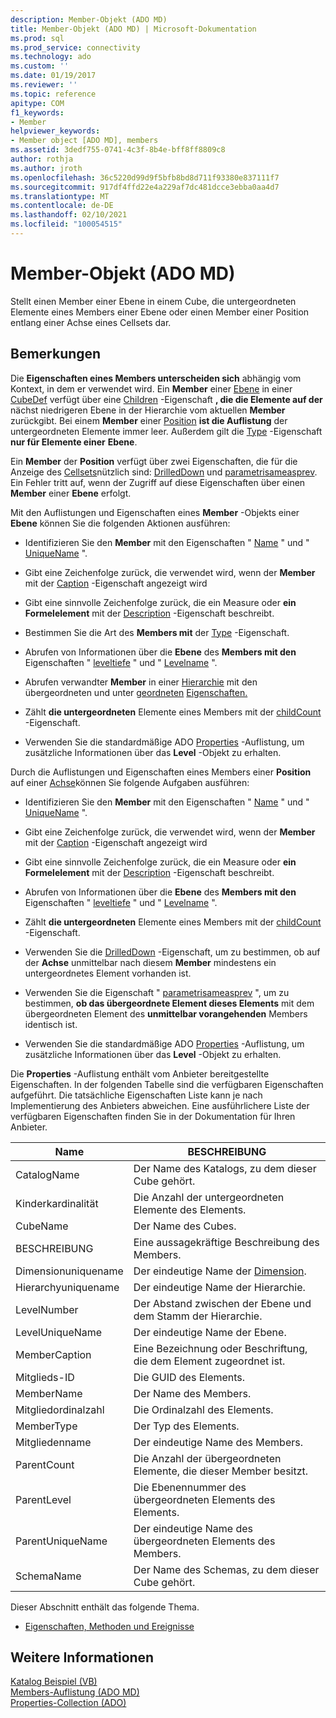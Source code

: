 ```yaml
---
description: Member-Objekt (ADO MD)
title: Member-Objekt (ADO MD) | Microsoft-Dokumentation
ms.prod: sql
ms.prod_service: connectivity
ms.technology: ado
ms.custom: ''
ms.date: 01/19/2017
ms.reviewer: ''
ms.topic: reference
apitype: COM
f1_keywords:
- Member
helpviewer_keywords:
- Member object [ADO MD], members
ms.assetid: 3dedf755-0741-4c3f-8b4e-bff8ff8809c8
author: rothja
ms.author: jroth
ms.openlocfilehash: 36c5220d99d9f5bfb8bd8d711f93380e837111f7
ms.sourcegitcommit: 917df4ffd22e4a229af7dc481dcce3ebba0aa4d7
ms.translationtype: MT
ms.contentlocale: de-DE
ms.lasthandoff: 02/10/2021
ms.locfileid: "100054515"
---
```

# <a name="member-object-ado-md"></a>Member-Objekt (ADO MD)
Stellt einen Member einer Ebene in einem Cube, die untergeordneten Elemente eines Members einer Ebene oder einen Member einer Position entlang einer Achse eines Cellsets dar.  
  
## <a name="remarks"></a>Bemerkungen  
 Die **Eigenschaften eines Members unterscheiden sich** abhängig vom Kontext, in dem er verwendet wird. Ein **Member** einer [Ebene](./level-object-ado-md.md) in einer [CubeDef](./cubedef-object-ado-md.md) verfügt über eine [Children](./children-property-ado-md.md) -Eigenschaft **, die die Elemente auf der** nächst niedrigeren Ebene in der Hierarchie vom aktuellen **Member** zurückgibt. Bei einem **Member** einer [Position](./position-object-ado-md.md) **ist die Auflistung** der untergeordneten Elemente immer leer. Außerdem gilt die [Type](./type-property-ado-md.md) -Eigenschaft **nur für Elemente einer** **Ebene**.  
  
 Ein **Member** der **Position** verfügt über zwei Eigenschaften, die für die Anzeige des [Cellsets](./cellset-object-ado-md.md)nützlich sind: [DrilledDown](./drilleddown-property-ado-md.md) und [parametrisameasprev](./parentsameasprev-property-ado-md.md). Ein Fehler tritt auf, wenn der Zugriff auf diese Eigenschaften über einen **Member** einer **Ebene** erfolgt.  
  
 Mit den Auflistungen und Eigenschaften eines **Member** -Objekts einer **Ebene** können Sie die folgenden Aktionen ausführen:  
  
-   Identifizieren Sie den **Member** mit den Eigenschaften " [Name](./name-property-ado-md.md) " und " [UniqueName](./uniquename-property-ado-md.md) ".  
  
-   Gibt eine Zeichenfolge zurück, die verwendet wird, wenn der **Member** mit der [Caption](./caption-property-ado-md.md) -Eigenschaft angezeigt wird  
  
-   Gibt eine sinnvolle Zeichenfolge zurück, die ein Measure oder **ein Formelelement** mit der [Description](./description-property-ado-md.md) -Eigenschaft beschreibt.  
  
-   Bestimmen Sie die Art des **Members mit** der [Type](./type-property-ado-md.md) -Eigenschaft.  
  
-   Abrufen von Informationen über die **Ebene** des **Members mit den** Eigenschaften " [leveltiefe](./leveldepth-property-ado-md.md) " und " [Levelname](./levelname-property-ado-md.md) ".  
  
-   Abrufen verwandter **Member** in einer [Hierarchie](./hierarchy-object-ado-md.md) mit den übergeordneten und unter [geordneten](./parent-property-ado-md.md) [Eigenschaften.](./children-property-ado-md.md)  
  
-   Zählt **die untergeordneten** Elemente eines Members mit der [childCount](./childcount-property-ado-md.md) -Eigenschaft.  
  
-   Verwenden Sie die standardmäßige ADO [Properties](../ado-api/properties-collection-ado.md) -Auflistung, um zusätzliche Informationen über das **Level** -Objekt zu erhalten.  
  
 Durch die Auflistungen und Eigenschaften  eines Members einer **Position** auf einer [Achse](./axis-object-ado-md.md)können Sie folgende Aufgaben ausführen:  
  
-   Identifizieren Sie den **Member** mit den Eigenschaften " [Name](./name-property-ado-md.md) " und " [UniqueName](./uniquename-property-ado-md.md) ".  
  
-   Gibt eine Zeichenfolge zurück, die verwendet wird, wenn der **Member** mit der [Caption](./caption-property-ado-md.md) -Eigenschaft angezeigt wird  
  
-   Gibt eine sinnvolle Zeichenfolge zurück, die ein Measure oder **ein Formelelement** mit der [Description](./description-property-ado-md.md) -Eigenschaft beschreibt.  
  
-   Abrufen von Informationen über die **Ebene** des **Members mit den** Eigenschaften " [leveltiefe](./leveldepth-property-ado-md.md) " und " [Levelname](./levelname-property-ado-md.md) ".  
  
-   Zählt **die untergeordneten** Elemente eines Members mit der [childCount](./childcount-property-ado-md.md) -Eigenschaft.  
  
-   Verwenden Sie die [DrilledDown](./drilleddown-property-ado-md.md) -Eigenschaft, um zu bestimmen, ob auf der **Achse** unmittelbar nach diesem **Member** mindestens ein untergeordnetes Element vorhanden ist.  
  
-   Verwenden Sie die Eigenschaft " [parametrisameasprev](./parentsameasprev-property-ado-md.md) ", um zu bestimmen, **ob das übergeordnete Element dieses Elements** mit dem übergeordneten Element des **unmittelbar vorangehenden** Members identisch ist.  
  
-   Verwenden Sie die standardmäßige ADO [Properties](../ado-api/properties-collection-ado.md) -Auflistung, um zusätzliche Informationen über das **Level** -Objekt zu erhalten.  
  
 Die **Properties** -Auflistung enthält vom Anbieter bereitgestellte Eigenschaften. In der folgenden Tabelle sind die verfügbaren Eigenschaften aufgeführt. Die tatsächliche Eigenschaften Liste kann je nach Implementierung des Anbieters abweichen. Eine ausführlichere Liste der verfügbaren Eigenschaften finden Sie in der Dokumentation für Ihren Anbieter.  
  
|Name|BESCHREIBUNG|  
|----------|-----------------|  
|CatalogName|Der Name des Katalogs, zu dem dieser Cube gehört.|  
|Kinderkardinalität|Die Anzahl der untergeordneten Elemente des Elements.|  
|CubeName|Der Name des Cubes.|  
|BESCHREIBUNG|Eine aussagekräftige Beschreibung des Members.|  
|Dimensionuniquename|Der eindeutige Name der [Dimension](./dimension-object-ado-md.md).|  
|Hierarchyuniquename|Der eindeutige Name der Hierarchie.|  
|LevelNumber|Der Abstand zwischen der Ebene und dem Stamm der Hierarchie.|  
|LevelUniqueName|Der eindeutige Name der Ebene.|  
|MemberCaption|Eine Bezeichnung oder Beschriftung, die dem Element zugeordnet ist.|  
|Mitglieds-ID|Die GUID des Elements.|  
|MemberName|Der Name des Members.|  
|Mitgliedordinalzahl|Die Ordinalzahl des Elements.|  
|MemberType|Der Typ des Elements.|  
|Mitgliedenname|Der eindeutige Name des Members.|  
|ParentCount|Die Anzahl der übergeordneten Elemente, die dieser Member besitzt.|  
|ParentLevel|Die Ebenennummer des übergeordneten Elements des Elements.|  
|ParentUniqueName|Der eindeutige Name des übergeordneten Elements des Members.|  
|SchemaName|Der Name des Schemas, zu dem dieser Cube gehört.|  
  
 Dieser Abschnitt enthält das folgende Thema.  
  
-   [Eigenschaften, Methoden und Ereignisse](./member-object-properties-methods-and-events.md)  
  
## <a name="see-also"></a>Weitere Informationen  
 [Katalog Beispiel (VB)](./catalog-example-vb.md)   
 [Members-Auflistung (ADO MD)](./members-collection-ado-md.md)   
 [Properties-Collection (ADO)](../ado-api/properties-collection-ado.md)